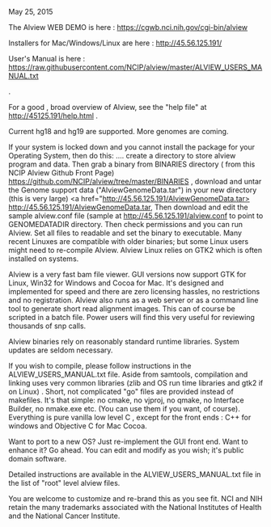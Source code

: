 
May 25, 2015  

<p>The Alview WEB DEMO is here : <a href="https://cgwb.nci.nih.gov/cgi-bin/alview">https://cgwb.nci.nih.gov/cgi-bin/alview</a></p>
<p>Installers for Mac/Windows/Linux are here : <a href="http://45.56.125.191/">http://45.56.125.191/</a></p>
<p>User's Manual is here : <a href="https://raw.githubusercontent.com/NCIP/alview/master/ALVIEW_USERS_MANUAL.txt">
 https://raw.githubusercontent.com/NCIP/alview/master/ALVIEW_USERS_MANUAL.txt</a></p> .  
 <p>For a good , broad overview of Alview, see the "help file" at <a href="http://45.56.125.191/he.html">http://45125.191/help.html</a> .
 </p>
 
Current hg18 and hg19 are supported.  More genomes are coming.

If your system is locked down and you cannot install the package for your Operating System, then do this: .... create a directory to store alview program and data.  Then grab a binary from BINARIES directory ( from this NCIP Alview Github Front Page)  <a href="https://github.com/NCIP/alview/tree/master/BINARIES">  https://github.com/NCIP/alview/tree/master/BINARIES </a> , download and untar the Genome support data ("AlviewGenomeData.tar") in your new directory (this is very large) <a href="http://45.56.125.191/AlviewGenomeData.tar> http://45.56.125.191/AlviewGenomeData.tar</a>, Then download and edit the sample alview.conf file (sample at <a href="http://45.56.125.191/alview.conf"> http://45.56.125.191/alview.conf </a> to point to GENOMEDATADIR directory.
Then check permissions and you can run Alview.  Set all files to readable and set the binary to executable.   Many recent Linuxes are compatible with older binaries; but some Linux users might need to re-compile Alview.  Alview Linux relies on GTK2 which is often installed on systems.

Alview is a very fast bam file viewer.  GUI versions now support GTK for Linux, Win32 for Windows and Cocoa for Mac.  It's designed and implemented for speed and there are zero licensing hassles, no restrictions and no registration.   Alview also runs as a web server or as a command line tool to generate short read alignment images. This can of course be scripted in a batch file.  Power users will find this very useful for reviewing thousands of snp calls.
 
Alview  binaries rely on reasonably standard runtime libraries.  System updates are seldom necessary.

If you wish to compile, please follow instructions in the ALVIEW_USERS_MANUAL.txt file. 
Aside from samtools, compilation and linking uses very common libraries (zlib and OS run time libraries and gtk2 if on Linux) .
Short, not complicated "go" files are provided instead of makefiles.  It's that simple: no cmake, 
no vjproj, no qmake, no Interface Builder, no nmake.exe etc. (You can use them if you want, of course).
Everything is pure vanilla low level C , except for the front ends : C++ for windows and Objective C for Mac Cocoa.

Want to port to a new OS?  Just re-implement the GUI front end.  Want to enhance it?  Go ahead.  You can edit and modify as you wish; it's public domain software.

<p>Detailed instructions are available in the ALVIEW_USERS_MANUAL.txt file in the list of "root" level alview files.</p>

You are welcome to customize and re-brand this as you see fit. NCI and NIH retain the many trademarks associated with the National Institutes of Health and the National Cancer Institute.</p>

